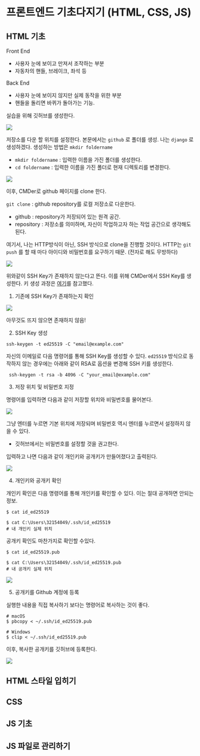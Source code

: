 # 프론트엔드 기초다지기 \(HTML, CSS, JS\)

## HTML 기초

Front End

* 사용자 눈에 보이고 만져서 조작하는 부분
* 자동차의 핸들, 브레이크, 좌석 등

Back End

* 사용자 눈에 보이지 않지만 실제 동작을 위한 부분
* 핸들을 돌리면 바퀴가 돌아가는 기능.



실습을 위해 깃허브를 생성한다.

![](../../.gitbook/assets/image%20%28633%29.png)



저장소를 다운 할 위치를 설정한다. 본문에서는 `github` 로 폴더를 생성. 나는 `django` 로 생성하겠다. 생성하는 방법은 `mkdir foldername`

* `mkdir foldername` : 입력한 이름을 가진 폴더를 생성한다.
* `cd foldername` : 입력한 이름을 가진 폴더로 현재 디렉토리를 변경한다.

![](../../.gitbook/assets/image%20%28627%29.png)



이후, CMDer로 github 페이지를 clone 한다.

`git clone` : github repository를 로컬 저장소로 다운한다.

* github : repository가 저장되어 있는 원격 공간.
* repository : 저장소를 의미하며, 자신이 작업하고자 하는 작업 공간으로 생각해도 된다.

여기서, 나는 HTTP방식이 아닌, SSH 방식으로 clone을 진행할 것이다. HTTP는 `git push` 를 할 때 마다 아이디와 비밀번호를 요구하기 때문. \(전자로 해도 무방하다\)

![](../../.gitbook/assets/image%20%28626%29.png)

위와같이 SSH Key가 존재하지 않는다고 뜬다. 이를 위해 CMDer에서 SSH Key를 생성한다. 키 생성 과정은 [여기](https://www.lainyzine.com/ko/article/creating-ssh-key-for-github/)를 참고했다.

1. 기존에 SSH Key가 존재하는지 확인

![](../../.gitbook/assets/image%20%28634%29.png)

아무것도 뜨지 않으면 존재하지 않음!



2. SSH Key 생성

```text
ssh-keygen -t ed25519 -C "email@example.com"
```

자신의 이메일로 다음 명령어를 통해 SSH Key를 생성할 수 있다.  `ed25519` 방식으로 동작하지 않는 경우에는 아래와 같이 RSA로 옵션을 변경해 SSH 키를 생성한다.

```text
 ssh-keygen -t rsa -b 4096 -C "your_email@example.com"
```



3. 저장 위치 및 비밀번호 지정

명령어를 입력하면 다음과 같이 저장할 위치와 비밀번호를 물어본다.

![](../../.gitbook/assets/image%20%28631%29.png)

그냥 엔터를 누르면 기본 위치에 저장되며 비밀번호 역시 엔터를 누르면서 설정하지 않을 수 있다.

* 깃허브에서는 비밀번호를 설정할 것을 권고한다.

입력하고 나면 다음과 같이 개인키와 공개키가 만들어졌다고 출력된다.

![](../../.gitbook/assets/image%20%28630%29.png)



4. 개인키와 공개키 확인

개인키 확인은 다음 명령어를 통해 개인키를 확인할 수 있다. 이는 절대 공개하면 안되는 정보.

```text
$ cat id_ed25519

$ cat C:\Users\32154049/.ssh/id_ed25519
# 내 개인키 실제 위치
```



공개키 확인도 마찬가지로 확인할 수있다.

```text
$ cat id_ed25519.pub

$ cat C:\Users\32154049/.ssh/id_ed25519.pub
# 내 공개키 실제 위치
```

![](../../.gitbook/assets/image%20%28629%29.png)

5. 공개키를 Github 계정에 등록

실행한 내용을 직접 복사하기 보다는 명령어로 복사하는 것이 좋다.

```text
# macOS
$ pbcopy < ~/.ssh/id_ed25519.pub

# Windows
$ clip < ~/.ssh/id_ed25519.pub
```

이후, 복사한 공개키를 깃허브에 등록한다.

![](../../.gitbook/assets/image%20%28632%29.png)





## HTML 스타일 입히기



## CSS



## JS 기초



## JS 파일로 관리하기

